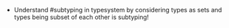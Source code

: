 - Understand #subtyping in typesystem by considering types as sets and types being subset of each other is subtyping!